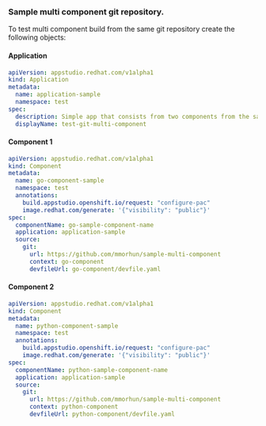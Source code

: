 ### Sample multi component git repository.

To test multi component build from the same git repository create the following objects:

#### Application

```yaml
apiVersion: appstudio.redhat.com/v1alpha1
kind: Application
metadata:
  name: application-sample
  namespace: test
spec:
  description: Simple app that consists from two components from the same git repository 
  displayName: test-git-multi-component
```

#### Component 1

```yaml
apiVersion: appstudio.redhat.com/v1alpha1
kind: Component
metadata:
  name: go-component-sample
  namespace: test
  annotations:
    build.appstudio.openshift.io/request: "configure-pac"
    image.redhat.com/generate: '{"visibility": "public"}'
spec:
  componentName: go-sample-component-name
  application: application-sample
  source:
    git:      
      url: https://github.com/mmorhun/sample-multi-component
      context: go-component
      devfileUrl: go-component/devfile.yaml
```

#### Component 2

```yaml
apiVersion: appstudio.redhat.com/v1alpha1
kind: Component
metadata:
  name: python-component-sample
  namespace: test
  annotations:
    build.appstudio.openshift.io/request: "configure-pac"
    image.redhat.com/generate: '{"visibility": "public"}'
spec:
  componentName: python-sample-component-name
  application: application-sample
  source:
    git:      
      url: https://github.com/mmorhun/sample-multi-component
      context: python-component
      devfileUrl: python-component/devfile.yaml
```

